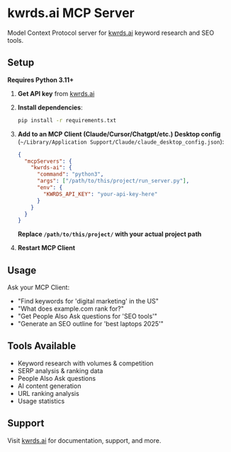 # kwrds.ai MCP Server

Model Context Protocol server for [kwrds.ai](https://www.kwrds.ai) keyword research and SEO tools.

## Setup

**Requires Python 3.11+**

1. **Get API key** from [kwrds.ai](https://www.kwrds.ai/api/documentation/API_Key_Setup)

2. **Install dependencies**:
   ```bash
   pip install -r requirements.txt
   ```

3. **Add to an MCP Client (Claude/Cursor/Chatgpt/etc.) Desktop config** (`~/Library/Application Support/Claude/claude_desktop_config.json`):
   ```json
   {
     "mcpServers": {
       "kwrds-ai": {
         "command": "python3",
         "args": ["/path/to/this/project/run_server.py"],
         "env": {
           "KWRDS_API_KEY": "your-api-key-here"
         }
       }
     }
   }
   ```
   
   **Replace `/path/to/this/project/` with your actual project path**

4. **Restart MCP Client**

## Usage

Ask your MCP Client:
- "Find keywords for 'digital marketing' in the US"
- "What does example.com rank for?"
- "Get People Also Ask questions for 'SEO tools'"
- "Generate an SEO outline for 'best laptops 2025'"

## Tools Available

- Keyword research with volumes & competition
- SERP analysis & ranking data
- People Also Ask questions
- AI content generation
- URL ranking analysis
- Usage statistics

## Support

Visit [kwrds.ai](https://www.kwrds.ai) for documentation, support, and more.
